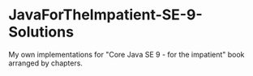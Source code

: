 # JavaForTheImpatient-SE-9-Solutions
My own implementations for "Core Java SE 9 - for the impatient" book arranged by chapters.
